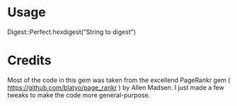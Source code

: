 Usage
=====

  Digest::Perfect.hexdigest("String to digest")

Credits
=======

Most of the code in this gem was taken from the excellend PageRankr gem ( https://github.com/blatyo/page_rankr ) by Allen Madsen. I just made a few tweaks to make the code more general-purpose.
